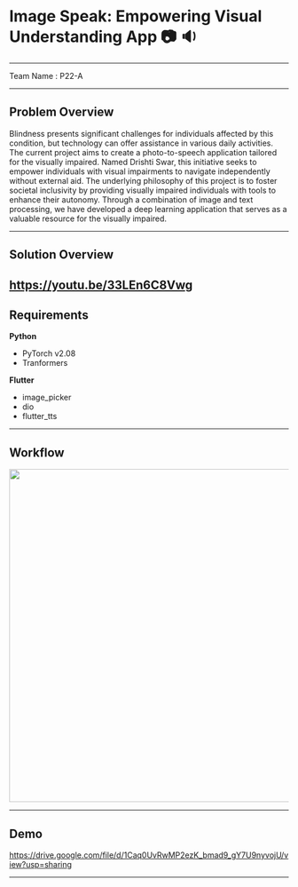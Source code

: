 # Image Speak: Empowering Visual Understanding App 📷 🔉 

---

Team Name : P22-A

---


## Problem Overview


Blindness presents significant challenges for individuals affected by this condition, but technology can offer assistance in various daily activities. The current project aims to create a photo-to-speech application tailored for the visually impaired. Named Drishti Swar, this initiative seeks to empower individuals with visual impairments to navigate independently without external aid. The underlying philosophy of this project is to foster societal inclusivity by providing visually impaired individuals with tools to enhance their autonomy. Through a combination of image and text processing, we have developed a deep learning application that serves as a valuable resource for the visually impaired.


---

## Solution Overview
https://youtu.be/33LEn6C8Vwg
---

## Requirements

**Python**
* PyTorch v2.08
* Tranformers

**Flutter**
* image_picker
* dio
* flutter_tts

---

## Workflow

<img src="https://github.com/sagnik-charlie/captionvoice/blob/main/Images/workflow.png" height="600">


---


## Demo

https://drive.google.com/file/d/1Caq0UvRwMP2ezK_bmad9_gY7U9nyvojU/view?usp=sharing


---



